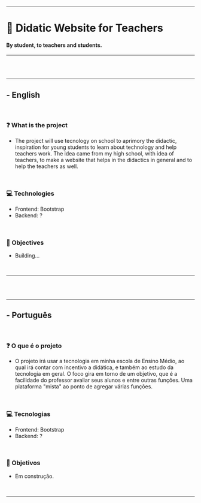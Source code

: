 ___
# :blue_book: Didatic Website for Teachers

#### By student, to teachers and students.
___

<br>
<br>

___
##  - English

<br>

###  :question: What is the project

* The project will use tecnology on school to aprimory the didactic, inspiration for young students to learn about technology and help teachers work.
The idea came from my high school, with idea of teachers, to make a website that helps in the didactics in general and to help the teachers as well.

<br>

###  :computer: Technologies

  - Frontend: Bootstrap
  - Backend: ?
  
<br>  
  
###  :pencil: Objectives

  - Building...
  
<br>  

___

<br>
<br>

___
## - Português

<br>

###  :question: O que é o projeto

* O projeto irá usar a tecnologia em minha escola de Ensino Médio, ao qual irá contar com incentivo a didática, e também ao estudo da tecnologia em geral.
O foco gira em torno de um objetivo, que é a facilidade do professor avaliar seus alunos e entre outras funções. Uma plataforma "mista" ao ponto de agregar várias funções.

<br>

###  :computer: Tecnologias

  - Frontend: Bootstrap
  - Backend: ?

<br>
  
###  :pencil: Objetivos

  - Em construção.

<br>

___

